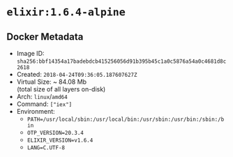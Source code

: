 # `elixir:1.6.4-alpine`

## Docker Metadata

- Image ID: `sha256:bbf14354a17badebdcb415256056d91b395b45c1a0c5876a54a0c4681d8c2618`
- Created: `2018-04-24T09:36:05.187607627Z`
- Virtual Size: ~ 84.08 Mb  
  (total size of all layers on-disk)
- Arch: `linux`/`amd64`
- Command: `["iex"]`
- Environment:
  - `PATH=/usr/local/sbin:/usr/local/bin:/usr/sbin:/usr/bin:/sbin:/bin`
  - `OTP_VERSION=20.3.4`
  - `ELIXIR_VERSION=v1.6.4`
  - `LANG=C.UTF-8`
